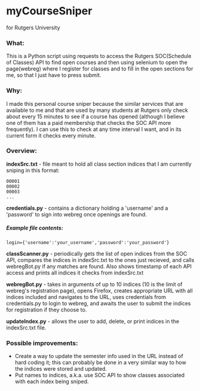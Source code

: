 # myCourseSniper

for Rutgers University

### What:
This is a Python script using requests to access the Rutgers SOC(Schedule of Classes) API to find open courses and then using selenium to open the page(webreg) where I register for classes and to fill in the open sections for me, so that I just have to press submit.


### Why:
I made this personal course sniper because the similar services that are available to me and that are used by many students at Rutgers only check about every 15 minutes to see if a course has opened (although I believe one of them has a paid membership that checks the SOC API more frequently).  I can use this to check at any time interval I want, and in its current form it checks every minute.

### Overview:
**indexSrc.txt** - file meant to hold all class section indices that I am currently sniping in this format:
```
00001
00002
00003
...
```

**credentials.py** - contains a dictionary holding a 'username' and a 'password' to sign into webreg once openings are found.

##### Example file contents:
```
login={'username':'your_username','password':'your_password'}
```

**classScanner.py** - periodically gets the list of open indices from the SOC API, compares the indices in indexSrc.txt to the ones just recieved, and calls webregBot.py if any matches are found.  Also shows timestamp of each API access and prints all indices it checks from indexSrc.txt

**webregBot.py** - takes in arguments of up to 10 indices (10 is the limit of webreg's registration page), opens Firefox, creates appropriate URL with all indices included and navigates to the URL, uses credentials from credentials.py to login to webreg, and awaits the user to submit the indices for registration if they choose to.

**updateIndex.py** - allows the user to add, delete, or print indices in the indexSrc.txt file.


### Possible improvements:
- Create a way to update the semester info used in the URL instead of hard coding it; this can probably be done in a very similar way to how the indices were stored and updated.
- Put names to indices, a.k.a. use SOC API to show classes associated with each index being sniped.
